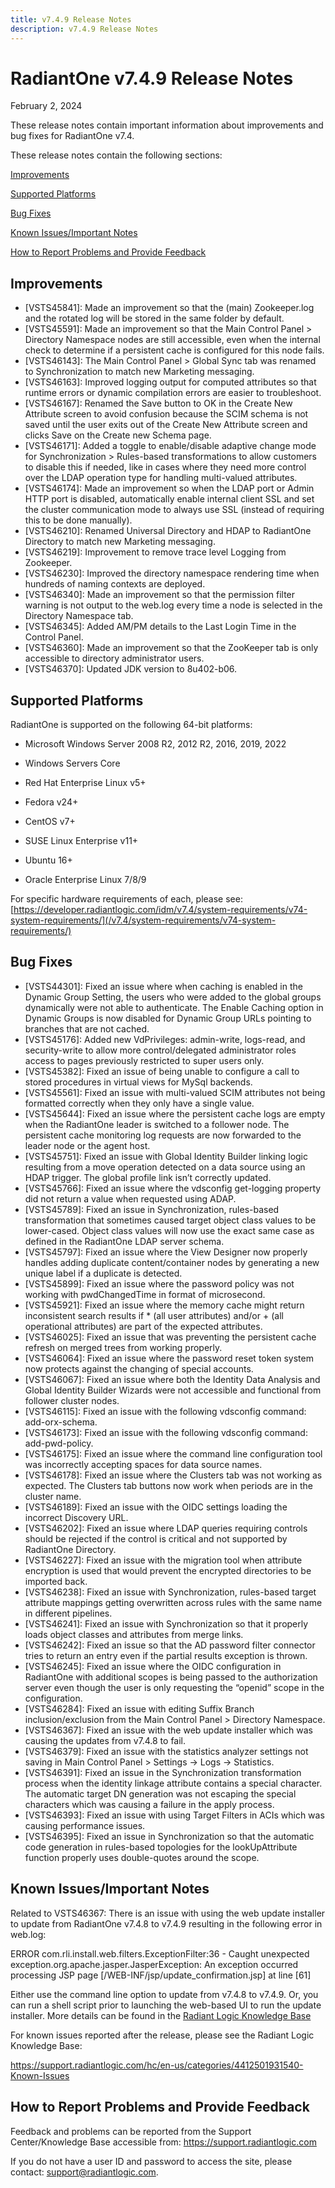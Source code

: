 ```yaml
---
title: v7.4.9 Release Notes
description: v7.4.9 Release Notes
---
```


# RadiantOne v7.4.9 Release Notes

February 2, 2024

These release notes contain important information about improvements and bug fixes for RadiantOne v7.4.

These release notes contain the following sections:

[Improvements](#improvements)

[Supported Platforms](#supported-platforms)

[Bug Fixes](#bug-fixes)

[Known Issues/Important Notes](#known-issuesimportant-notes)

[How to Report Problems and Provide Feedback](#how-to-report-problems-and-provide-feedback)


## Improvements

-	[VSTS45841]: Made an improvement so that the (main) Zookeeper.log and the rotated log will be stored in the same folder by default.  
-	[VSTS45591]: Made an improvement so that the Main Control Panel > Directory Namespace nodes are still accessible, even when the internal check to determine if a persistent cache is configured for this node fails. 
-	[VSTS46143]: The Main Control Panel > Global Sync tab was renamed to Synchronization to match new Marketing messaging. 
-	[VSTS46163]: Improved logging output for computed attributes so that runtime errors or dynamic compilation errors are easier to troubleshoot. 
-	[VSTS46167]: Renamed the Save button to OK in the Create New Attribute screen to avoid confusion because the SCIM schema is not saved until the user exits out of the Create New Attribute screen and clicks Save on the Create new Schema page. 
-	[VSTS46171]: Added a toggle to enable/disable adaptive change mode for Synchronization > Rules-based transformations to allow customers to disable this if needed, like in cases where they need more control over the LDAP operation type for handling multi-valued attributes. 
-	[VSTS46174]: Made an improvement so when the LDAP port or Admin HTTP port is disabled, automatically enable internal client SSL and set the cluster communication mode to always use SSL (instead of requiring this to be done manually). 
-	[VSTS46210]: Renamed Universal Directory and HDAP to RadiantOne Directory to match new Marketing messaging.  
-	[VSTS46219]: Improvement to remove trace level Logging from Zookeeper.  
-	[VSTS46230]: Improved the directory namespace rendering time when hundreds of naming contexts are deployed. 
-	[VSTS46340]: Made an improvement so that the permission filter warning is not output to the web.log every time a node is selected in the Directory Namespace tab. 
-	[VSTS46345]: Added AM/PM details to the Last Login Time in the Control Panel. 
-	[VSTS46360]: Made an improvement so that the ZooKeeper tab is only accessible to directory administrator users. 
-	[VSTS46370]: Updated JDK version to 8u402-b06.

## Supported Platforms

RadiantOne is supported on the following 64-bit platforms:

-	Microsoft Windows Server 2008 R2, 2012 R2, 2016, 2019, 2022

-	Windows Servers Core

-	Red Hat Enterprise Linux v5+

-	Fedora v24+

-	CentOS v7+

-	SUSE Linux Enterprise v11+

-	Ubuntu 16+

-	Oracle Enterprise Linux 7/8/9

For specific hardware requirements of each, please see: [https://developer.radiantlogic.com/idm/v7.4/system-requirements/v74-system-requirements/](/v7.4/system-requirements/v74-system-requirements/)

## Bug Fixes
-	[VSTS44301]: Fixed an issue where when caching is enabled in the Dynamic Group Setting, the users who were added to the global groups dynamically were not able to authenticate. The Enable Caching option in Dynamic Groups is now disabled for Dynamic Group URLs pointing to branches that are not cached.  
-	[VSTS45176]: Added new VdPrivileges: admin-write, logs-read, and security-write to allow more control/delegated administrator roles access to pages previously restricted to super users only. 
-	[VSTS45382]: Fixed an issue of being unable to configure a call to stored procedures in virtual views for MySql backends.  
-	[VSTS45561]: Fixed an issue with multi-valued SCIM attributes not being formatted correctly when they only have a single value. 
-	[VSTS45644]: Fixed an issue where the persistent cache logs are empty when the RadiantOne leader is switched to a follower node. The persistent cache monitoring log requests are now forwarded to the leader node or the agent host. 
-	[VSTS45751]: Fixed an issue with Global Identity Builder linking logic resulting from a move operation detected on a data source using an HDAP trigger. The global profile link isn’t correctly updated. 
-	[VSTS45766]: Fixed an issue where the vdsconfig get-logging property did not return a value when requested using ADAP.  
-	[VSTS45789]: Fixed an issue in Synchronization, rules-based transformation that sometimes caused target object class values to be lower-cased. Object class values will now use the exact same case as defined in the RadiantOne LDAP server schema. 
-	[VSTS45797]: Fixed an issue where the View Designer now properly handles adding duplicate content/container nodes by generating a new unique label if a duplicate is detected.  
-	[VSTS45899]: Fixed an issue where the password policy was not working with pwdChangedTime in format of microsecond. 
-	[VSTS45921]: Fixed an issue where the memory cache might return inconsistent search results if * (all user attributes) and/or + (all operational attributes) are part of the expected attributes.   
-	[VSTS46025]: Fixed an issue that was preventing the persistent cache refresh on merged trees from working properly. 
-	[VSTS46064]: Fixed an issue where the password reset token system now protects against the changing of special accounts. 
-	[VSTS46067]: Fixed an issue where both the Identity Data Analysis and Global Identity Builder Wizards were not accessible and functional from follower cluster nodes. 
-	[VSTS46115]: Fixed an issue with the following vdsconfig command: add-orx-schema. 
-	[VSTS46173]: Fixed an issue with the following vdsconfig command: add-pwd-policy. 
-	[VSTS46175]: Fixed an issue where the command line configuration tool was incorrectly accepting spaces for data source names.  
-	[VSTS46178]: Fixed an issue where the Clusters tab was not working as expected. The Clusters tab buttons now work when periods are in the cluster name.  
-	[VSTS46189]: Fixed an issue with the OIDC settings loading the incorrect Discovery URL. 
-	[VSTS46202]: Fixed an issue where LDAP queries requiring controls should be rejected if the control is critical and not supported by RadiantOne Directory. 
-	[VSTS46227]: Fixed an issue with the migration tool when attribute encryption is used that would prevent the encrypted directories to be imported back.  
-	[VSTS46238]: Fixed an issue with Synchronization, rules-based target attribute mappings getting overwritten across rules with the same name in different pipelines. 
-	[VSTS46241]: Fixed an issue with Synchronization so that it properly loads object classes and attributes from merge links. 
-	[VSTS46242]: Fixed an issue so that the AD password filter connector tries to return an entry even if the partial results exception is thrown. 
-	[VSTS46245]: Fixed an issue where the OIDC configuration in RadiantOne with additional scopes is being passed to the authorization server even though the user is only requesting the “openid” scope in the configuration. 
-	[VSTS46284]: Fixed an issue with editing Suffix Branch inclusion/exclusion from the Main Control Panel > Directory Namespace. 
-	[VSTS46367]: Fixed an issue with the web update installer which was causing the updates from v7.4.8 to fail. 
-	[VSTS46379]: Fixed an issue with the statistics analyzer settings not saving in Main Control Panel > Settings -> Logs -> Statistics. 
-	[VSTS46391]: Fixed an issue in the Synchronization transformation process when the identity linkage attribute contains a special character. The automatic target DN generation was not escaping the special characters which was causing a failure in the apply process. 
-	[VSTS46393]: Fixed an issue with using Target Filters in ACIs which was causing performance issues. 
-	[VSTS46395]: Fixed an issue in Synchronization so that the automatic code generation in rules-based topologies for the lookUpAttribute function properly uses double-quotes around the scope. 
 
## Known Issues/Important Notes
Related to VSTS46367: There is an issue with using the web update installer to update from RadiantOne v7.4.8 to v7.4.9 resulting in the following error in web.log: 

ERROR com.rli.install.web.filters.ExceptionFilter:36 - Caught unexpected exception.org.apache.jasper.JasperException: An exception occurred processing JSP page [/WEB-INF/jsp/update_confirmation.jsp] at line [61] 

Either use the command line option to update from v7.4.8 to v7.4.9. Or, you can run a shell script prior to launching the web-based UI to run the update installer. More details can be found in the [Radiant Logic Knowledge Base](https://support.radiantlogic.com/hc/en-us/articles/23259692147604-Known-Issue-Updating-from-v7-4-8-to-v7-4-9) 

For known issues reported after the release, please see the Radiant Logic Knowledge Base: 

https://support.radiantlogic.com/hc/en-us/categories/4412501931540-Known-Issues  

## How to Report Problems and Provide Feedback

Feedback and problems can be reported from the Support Center/Knowledge Base accessible from: https://support.radiantlogic.com 

If you do not have a user ID and password to access the site, please contact: support@radiantlogic.com.

